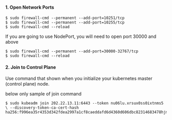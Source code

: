 #### 1. Open Network Ports
```
$ sudo firewall-cmd --permanent --add-port=10251/tcp
$ sudo firewall-cmd --permanent --add-port=10255/tcp
$ sudo firewall-cmd --reload
```

If you are going to use NodePort, you will need to open port 30000 and above
```
$ sudo firewall-cmd --permanent --add-port=30000-32767/tcp
$ sudo firewall-cmd --reload
```

#### 2. Join to Control Plane
Use command that shown when you initialize your kubernetes master (control plane) node.

below only sample of join command

```
$ sudo kubeadm join 202.22.13.11:6443 --token nu06lu.xrsux0ss0ixtnms5  \ --discovery-token-ca-cert-hash ha256:f996ea35r4353d342fdea2997a1cf8caeddafd6d4360d606dbc82314683478hjmf7
```
